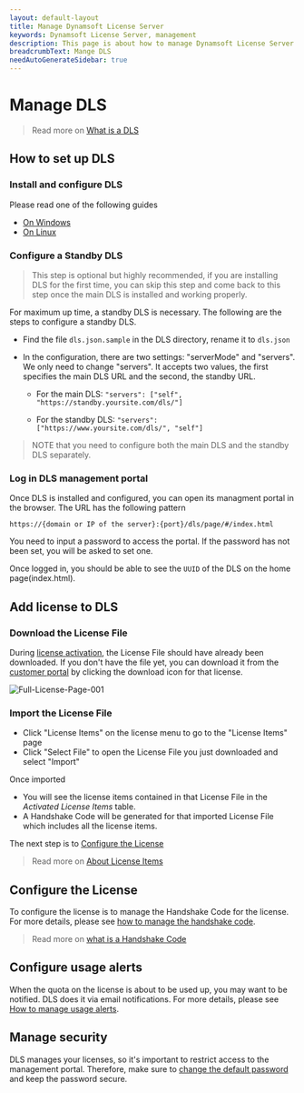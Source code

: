 ```yaml
---
layout: default-layout
title: Manage Dynamsoft License Server
keywords: Dynamsoft License Server, management
description: This page is about how to manage Dynamsoft License Server
breadcrumbText: Mange DLS
needAutoGenerateSidebar: true
---
```


# Manage DLS

> Read more on [What is a DLS]({{site.about}}terms.html#dynamsoft-license-server)

## How to set up DLS

### Install and configure DLS

Please read one of the following guides

* [On Windows]({{site.selfhosting}}dlsonwindows.html)
* [On Linux]({{site.selfhosting}}dlsonlinux.html)

### Configure a Standby DLS

> This step is optional but highly recommended, if you are installing DLS for the first time, you can skip this step and come back to this step once the main DLS is installed and working properly.

For maximum up time, a standby DLS is necessary. The following are the steps to configure a standby DLS.

* Find the file `dls.json.sample` in the DLS directory, rename it to `dls.json`

* In the configuration, there are two settings: "serverMode" and "servers". We only need to change "servers". It accepts two values, the first specifies the main DLS URL and the second, the standby URL.

  + For the main DLS: `"servers": ["self", "https://standby.yoursite.com/dls/"]`

  + For the standby DLS: `"servers": ["https://www.yoursite.com/dls/", "self"]`

> NOTE that you need to configure both the main DLS and the standby DLS separately.

### Log in DLS management portal

Once DLS is installed and configured, you can open its managment portal in the browser. The URL has the following pattern

``` 
https://{domain or IP of the server}:{port}/dls/page/#/index.html
```

You need to input a password to access the portal. If the password has not been set, you will be asked to set one.

Once logged in, you should be able to see the `UUID` of the DLS on the home page(index.html).

## Add license to DLS

### Download the License File

During [license activation]({{site.selfhosting}}index.html#activate-the-license), the License File should have already been downloaded. If you don't have the file yet, you can download it from the [customer portal](https://officecn.dynamsoft.com:808/customer/license/fullLicense) by clicking the download icon for that license.

![Full-License-Page-001]({{site.assets}}imgs/full-license-page-001.png)

### Import the License File

* Click "License Items" on the license menu to go to the "License Items" page
* Click "Select File" to open the License File you just downloaded and select "Import"

Once imported

* You will see the license items contained in that License File in the *Activated License Items* table.
* A Handshake Code will be generated for that imported License File which includes all the license items.

The next step is to [Configure the License](#configure-the-license)

> Read more on [About License Items]({{site.common}}licenseitems.html)

## Configure the License

To configure the license is to manage the Handshake Code for the license. For more details, please see [how to manage the handshake code]({{site.common}}handshakeCodes.html).

> Read more on [what is a Handshake Code]({{site.about}}terms.html#handshake-code)

## Configure usage alerts

When the quota on the license is about to be used up, you may want to be notified. DLS does it via email notifications. For more details, please see [How to manage usage alerts]({{site.common}}usagealerts.html).

## Manage security

DLS manages your licenses, so it's important to restrict access to the management portal. Therefore, make sure to [change the default password]({{site.selfhosting}}security.html#change-the-password) and keep the password secure.
